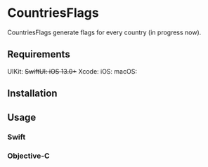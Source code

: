 # CountriesFlags

CountriesFlags generate flags for every country (in progress now).

## Requirements

UIKit:
~~SwiftUI: iOS 13.0+~~
Xcode:
iOS:
macOS:

## Installation

## Usage

### Swift

### Objective-C
